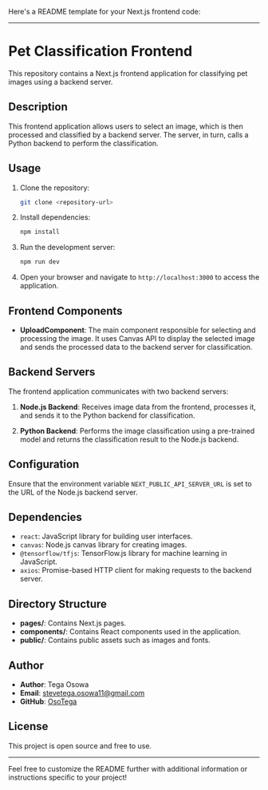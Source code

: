 Here's a README template for your Next.js frontend code:

---

# Pet Classification Frontend

This repository contains a Next.js frontend application for classifying pet images using a backend server.

## Description

This frontend application allows users to select an image, which is then processed and classified by a backend server. The server, in turn, calls a Python backend to perform the classification.

## Usage

1. Clone the repository:

   ```bash
   git clone <repository-url>
   ```

2. Install dependencies:

   ```bash
   npm install
   ```

3. Run the development server:

   ```bash
   npm run dev
   ```

4. Open your browser and navigate to `http://localhost:3000` to access the application.

## Frontend Components

- **UploadComponent**: The main component responsible for selecting and processing the image. It uses Canvas API to display the selected image and sends the processed data to the backend server for classification.

## Backend Servers

The frontend application communicates with two backend servers:

1. **Node.js Backend**: Receives image data from the frontend, processes it, and sends it to the Python backend for classification.

2. **Python Backend**: Performs the image classification using a pre-trained model and returns the classification result to the Node.js backend.

## Configuration

Ensure that the environment variable `NEXT_PUBLIC_API_SERVER_URL` is set to the URL of the Node.js backend server.

## Dependencies

- `react`: JavaScript library for building user interfaces.
- `canvas`: Node.js canvas library for creating images.
- `@tensorflow/tfjs`: TensorFlow.js library for machine learning in JavaScript.
- `axios`: Promise-based HTTP client for making requests to the backend server.

## Directory Structure

- **pages/**: Contains Next.js pages.
- **components/**: Contains React components used in the application.
- **public/**: Contains public assets such as images and fonts.

## Author

- **Author**: Tega Osowa
- **Email**: stevetega.osowa11@gmail.com
- **GitHub**: [OsoTega](https://github.com/OsoTega)

## License

This project is open source and free to use.

---

Feel free to customize the README further with additional information or instructions specific to your project!